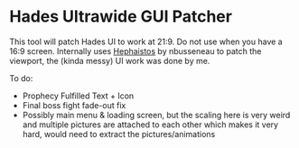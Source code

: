 # Hades Ultrawide GUI Patcher
This tool will patch Hades UI to work at 21:9. Do not use when you have a 16:9 screen.
Internally uses [Hephaistos](https://github.com/nbusseneau/hephaistos) by nbusseneau to patch the viewport, the (kinda messy) UI work was done by me.

To do:
- Prophecy Fulfilled Text + Icon
- Final boss fight fade-out fix
- Possibly main menu & loading screen, but the scaling here is very weird and multiple pictures are attached to each other which makes it very hard, would need to extract the pictures/animations
